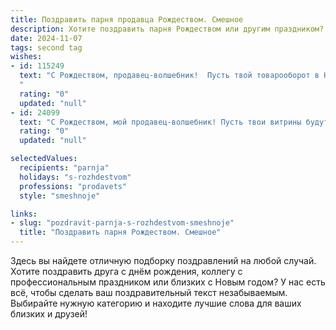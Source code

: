 ```yaml
---
title: Поздравить парня продавца Рождеством. Смешное
description: Хотите поздравить парня Рождеством или другим праздником? Наш ИИ создаст незабываемое поздравление, а вы обязательно выделитесь среди других.  
date: 2024-11-07
tags: second tag
wishes:
- id: 115249
  text: "С Рождеством, продавец-волшебник!  Пусть твой товарооборот в Новом году будет таким же стремительным, как Санта-Клаус на оленях, а клиенты – такими же щедрыми, как Дед Мороз!  Желаю тебе горы подарков (в смысле, продаж!),  морского счастья (в смысле, отдыха!), и чтобы твоя жизнь была ярче, чем самая красивая елочная игрушка!
  "
  rating: "0"
  updated: "null"
- id: 24099
  text: "С Рождеством, мой продавец-волшебник! Пусть твои витрины будут такими же яркими, как новогодняя ёлка, а твои скидки – такими же щедрыми, как Дед Мороз! Пусть каждый твой клиент уходит с улыбкой, как после новогоднего подарка. Желаю, чтобы твои продажи росли, как снежный ком, и чтобы ты всегда находил самые выгодные предложения, как волшебник в мире товаров! Счастья, здоровья и успехов в Новом году!"
  rating: "0"
  updated: "null"

selectedValues:
  recipients: "parnja"
  holidays: "s-rozhdestvom"
  professions: "prodavets"
  style: "smeshnoje"

links:
- slug: "pozdravit-parnja-s-rozhdestvom-smeshnoje"
  title: "Поздравить парня Рождеством. Смешное"
---
```


Здесь вы найдете отличную подборку поздравлений на любой случай.
Хотите поздравить друга с днём рождения, коллегу с профессиональным праздником или близких с Новым годом? У нас есть всё, чтобы сделать ваш поздравительный текст незабываемым. Выбирайте нужную категорию и находите лучшие слова для ваших близких и друзей!
